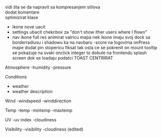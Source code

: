 vidi šta se da napravit sa kompresanjem stilova <br>
dodat komentare <br>
optimizirat klase <br>
- ikone nove uacit
- settings ubacit chekcbox za "don't show ither users where I flown"
- nav ikone full res
animirat vatricu
mapa nek ikone imaju svoj dock sa borderradiusu i shadowu ka na navbaru
-score na logovima
onPress mape dodat pin
stopericu fiksat tak osta ce se pokrenit on mount
tooltip se pokazuje na svaki onclick
integer to dobule na frontendu
splash screen dok se loadaju podatci
TOAST CENTRIRAT


Atmosphere
-humidity
-pressure

Conditions
- weather
- weather description

Wind
-windspeed
-winddirection

Temp
-temp
-mintemp
-maxtemp

UV
-uv index
-cloudiness

Visibility
-visibility
-cloudiness (edited)